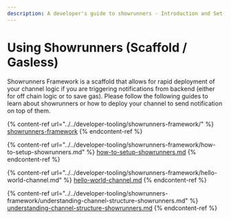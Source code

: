 ```yaml
---
description: A developer's guide to showrunners - Introduction and Set-Up
---
```


# Using Showrunners (Scaffold / Gasless)

Showrunners Framework is a scaffold that allows for rapid deployment of your channel logic if you are triggering notifications from backend (either for off chain logic or to save gas). Please follow the following guides to learn about showrunners or how to deploy your channel to send notification on top of them.

{% content-ref url="../../developer-tooling/showrunners-framework/" %}
[showrunners-framework](../../developer-tooling/showrunners-framework/)
{% endcontent-ref %}

{% content-ref url="../../developer-tooling/showrunners-framework/how-to-setup-showrunners.md" %}
[how-to-setup-showrunners.md](../../developer-tooling/showrunners-framework/how-to-setup-showrunners.md)
{% endcontent-ref %}

{% content-ref url="../../developer-tooling/showrunners-framework/hello-world-channel.md" %}
[hello-world-channel.md](../../developer-tooling/showrunners-framework/hello-world-channel.md)
{% endcontent-ref %}

{% content-ref url="../../developer-tooling/showrunners-framework/understanding-channel-structure-showrunners.md" %}
[understanding-channel-structure-showrunners.md](../../developer-tooling/showrunners-framework/understanding-channel-structure-showrunners.md)
{% endcontent-ref %}
